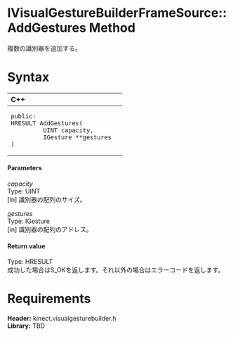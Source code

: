 IVisualGestureBuilderFrameSource::AddGestures Method  
====================================================  

複数の識別器を追加する。 <span id="syntaxSection"></span>

Syntax  
======  

<table>
<colgroup>
<col width="100%" />
</colgroup>
<thead>
<tr class="header">
<th align="left">C++</th>
</tr>
</thead>
<tbody>
<tr class="odd">
<td align="left"><pre><code>public:  
HRESULT AddGestures(  
         UINT capacity,  
         IGesture **gestures  
)</code></pre></td>
</tr>
</tbody>
</table>

<span id="ID4EG"></span>
#### Parameters  

*capacity*    
Type: UINT  
[in] 識別器の配列のサイズ。  

*gestures*    
Type: IGesture  
[in] 識別器の配列のアドレス。  

<span id="ID4EP"></span>
#### Return value  

Type: HRESULT  
成功した場合はS\_OKを返します。それ以外の場合はエラーコードを返します。  

<span id="requirements"></span>

Requirements  
============  

**Header:** kinect.visualgesturebuilder.h  
**Library:** TBD  



<!--Please do not edit the data in the comment block below.-->
<!--
TOCTitle : AddGestures Method
RLTitle : IVisualGestureBuilderFrameSource::AddGestures Method
KeywordK : AddGestures method
KeywordK : IVisualGestureBuilderFrameSource::AddGestures method
KeywordF : IVisualGestureBuilderFrameSource::AddGestures
KeywordF : AddGestures
KeywordF : Microsoft.Kinect.visualgesturebuilder.IVisualGestureBuilderFrameSource.AddGestures(UINT,IGesture)
KeywordA : M:Microsoft.Kinect.visualgesturebuilder.IVisualGestureBuilderFrameSource.AddGestures(UINT,IGesture)
AssetID : M:Microsoft.Kinect.visualgesturebuilder.IVisualGestureBuilderFrameSource.AddGestures(UINT,IGesture)
Locale : en-us
CommunityContent : 1
APIType : Managed
APILocation : 
APIName : Microsoft.Kinect.visualgesturebuilder.IVisualGestureBuilderFrameSource::AddGestures
TargetOS : Windows
TopicType : kbSyntax
DevLang : C++
DocSet : K4Wv2
ProjType : K4Wv2Proj
Technology : Kinect for Windows
Product : Kinect for Windows SDK v2
productversion : 20
-->
